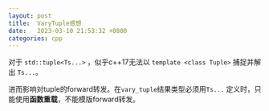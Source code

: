 ```yaml
---
layout: post
title:  VaryTuple感想
date:   2023-03-10 21:53:32 +0800
categories: cpp
---
```


对于 `std::tuple<Ts...>` ，似乎c++17无法以
`template <class Tuple>` 捕捉并解出 `Ts...`。

进而影响对tuple的forward转发。在`vary_tuple`结果类型必须用`Ts...`
定义时，只能使用**函数重载**，不能模版forward转发。
